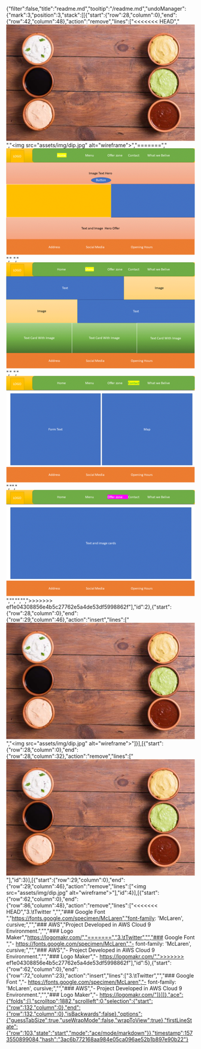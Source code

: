 {"filter":false,"title":"readme.md","tooltip":"/readme.md","undoManager":{"mark":3,"position":3,"stack":[[{"start":{"row":28,"column":0},"end":{"row":42,"column":48},"action":"remove","lines":["<<<<<<< HEAD","![wireframe](assets/img/dip.jpg)","<img src=\"assets/img/dip.jpg\" alt=\"wireframe\">","=======","   ![wirefrem](assets/img/Slide1.GIF)","   ","   ![wirefrem](assets/img/Slide2.GIF)","   ","![wirefrem](assets/img/Slide3.GIF)","","![wirefrem](assets/img/Slide4.GIF)","","","",">>>>>>> ef1e04308856e4b5c27762e5a4de53df5998862f"],"id":2},{"start":{"row":28,"column":0},"end":{"row":29,"column":46},"action":"insert","lines":["![wireframe](assets/img/dip.jpg)","<img src=\"assets/img/dip.jpg\" alt=\"wireframe\">"]}],[{"start":{"row":28,"column":0},"end":{"row":28,"column":32},"action":"remove","lines":["![wireframe](assets/img/dip.jpg)"],"id":3}],[{"start":{"row":29,"column":0},"end":{"row":29,"column":46},"action":"remove","lines":["<img src=\"assets/img/dip.jpg\" alt=\"wireframe\">"],"id":4}],[{"start":{"row":62,"column":0},"end":{"row":86,"column":48},"action":"remove","lines":["<<<<<<< HEAD","3.\tTwitter ","","### Google Font ","https://fonts.google.com/specimen/McLaren","font-family: 'McLaren', cursive;","","### AWS","Project Developed in AWS Cloud 9 Environment.","","### Logo Maker","https://logomakr.com/","=======","3.\tTwitter","","### Google Font ","- https://fonts.google.com/specimen/McLaren","- font-family: 'McLaren', cursive;","","### AWS","- Project Developed in AWS Cloud 9 Environment.","","### Logo Maker","- https://logomakr.com/",">>>>>>> ef1e04308856e4b5c27762e5a4de53df5998862f"],"id":5},{"start":{"row":62,"column":0},"end":{"row":72,"column":23},"action":"insert","lines":["3.\tTwitter","","### Google Font ","- https://fonts.google.com/specimen/McLaren","- font-family: 'McLaren', cursive;","","### AWS","- Project Developed in AWS Cloud 9 Environment.","","### Logo Maker","- https://logomakr.com/"]}]]},"ace":{"folds":[],"scrolltop":1882,"scrollleft":0,"selection":{"start":{"row":132,"column":0},"end":{"row":132,"column":0},"isBackwards":false},"options":{"guessTabSize":true,"useWrapMode":false,"wrapToView":true},"firstLineState":{"row":103,"state":"start","mode":"ace/mode/markdown"}},"timestamp":1573550899084,"hash":"3ac6b772168aa984e05ca096ae52b1b897e90b22"}